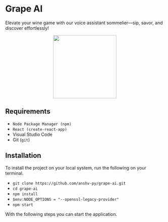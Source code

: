 # Grape AI

Elevate your wine game with our voice assistant sommelier—sip, savor, and discover effortlessly!


<p align="center">
  <img src="https://i.ibb.co/wwsXXds/Grape-AI-logo.png" width="200">
</p>


## Requirements
- `Node Package Manager (npm)`
- `React (create-react-app)`
- Visual Studio Code
- Git (`git`)
## Installation
To install the project on your local system, run the following on your terminal.
 - `git clone https://github.com/anshv-py/grape-ai.git`
 - `cd grape-ai`
 - `npm install`
 - `$env:NODE_OPTIONS = "--openssl-legacy-provider"`
 - `npm start`

With the following steps you can start the application.
